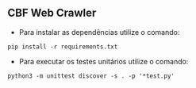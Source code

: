 ## CBF Web Crawler

* Para instalar as dependências utilize o comando:
```
pip install -r requirements.txt
```

* Para executar os testes unitários utilize o comando:
```
python3 -m unittest discover -s . -p '*test.py'
```